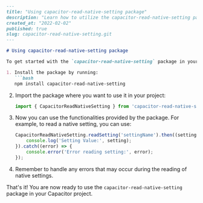 ```markdown
---
title: "Using capacitor-read-native-setting package"
description: "Learn how to utilize the capacitor-read-native-setting package in your Capacitor project."
created_at: "2022-02-02"
published: true
slug: capacitor-read-native-setting.git
---

# Using capacitor-read-native-setting package

To get started with the `capacitor-read-native-setting` package in your Capacitor project, follow these steps:

1. Install the package by running:
   ```bash
   npm install capacitor-read-native-setting
   ```

2. Import the package where you want to use it in your project:
   ```javascript
   import { CapacitorReadNativeSetting } from 'capacitor-read-native-setting';
   ```

3. Now you can use the functionalities provided by the package. For example, to read a native setting, you can use:
   ```javascript
   CapacitorReadNativeSetting.readSetting('settingName').then((setting) => {
       console.log('Setting Value:', setting);
   }).catch((error) => {
       console.error('Error reading setting:', error);
   });
   ```

4. Remember to handle any errors that may occur during the reading of native settings.

That's it! You are now ready to use the `capacitor-read-native-setting` package in your Capacitor project.
```
```